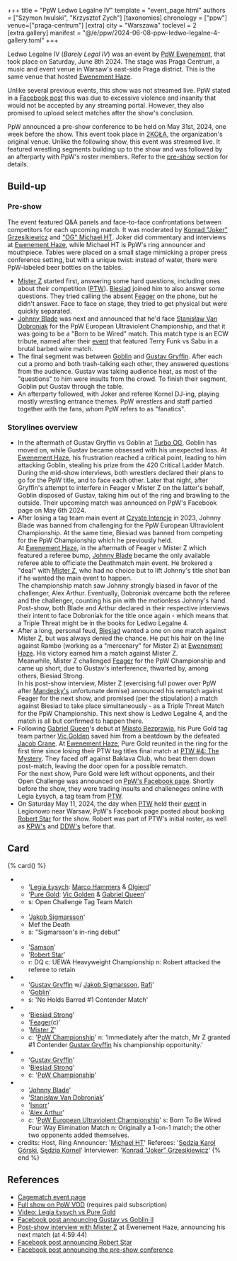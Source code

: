 +++
title = "PpW Ledwo Legalne IV"
template = "event_page.html"
authors = ["Szymon Iwulski", "Krzysztof Zych"]
[taxonomies]
chronology = ["ppw"]
venue=["praga-centrum"]
[extra]
city = "Warszawa"
toclevel = 2
[extra.gallery]
manifest = "@/e/ppw/2024-06-08-ppw-ledwo-legalne-4-gallery.toml"
+++

Ledwo Legalne IV (_Barely Legal IV_) was an event by [PpW Ewenement](@/o/ppw.md), that took place on Saturday, June 8th 2024. The stage was Praga Centrum, a music and event venue in Warsaw's east-side Praga district. This is the same venue that hosted [Ewenement Haze](@/e/ppw/2024-04-20-ppw-ewenement-haze.md).

Unlike several previous events, this show was not streamed live. PpW stated in a [Facebook post][facebook-too-violent] this was due to excessive violence and insanity that would not be accepted by any streaming portal. However, they also promised to upload select matches after the show's conclusion.

PpW announced a pre-show conference to be held on May 31st, 2024, one week before the show. This event took place in [2KOŁA](@/v/2kola.md), the organization's original venue. Unlike the following show, this event was streamed live. It featured wrestling segments building up to the show and was followed by an afterparty with PpW's roster members. Refer to the [pre-show](#pre-show) section for details.

## Build-up

### Pre-show

The event featured Q&A panels and face-to-face confrontations between competitors for each upcoming match.
It was moderated by [Konrad "Joker" Grzesikiewicz](@/w/joker.md) and ["OG" Michael HT](@/w/michael-ht.md). Joker did commentary and interviews at [Ewenement Haze](@/e/ppw/2024-04-20-ppw-ewenement-haze.md#finale), while Michael HT is PpW's ring announcer and mouthpiece.
Tables were placed on a small stage mimicking a proper press conference setting, but with a unique twist: instead of water, there were PpW-labeled beer bottles on the tables.

* [Mister Z](@/w/mister-z.md) started first, answering some hard questions, including ones about their competition ([PTW](@/o/ptw.md)). [Biesiad](@/w/biesiad.md) joined him to also answer some questions. They tried calling the absent [Feager](@/w/feager.md) on the phone, but he didn't answer. Face to face on stage, they tried to get physical but were quickly separated.
* [Johnny Blade](@/w/johnny-blade.md) was next and announced that he'd face [Stanisław Van Dobroniak](/w/stanislaw-van-dobroniak.md) for the PpW European Ultraviolent Championship, and that it was going to be a "Born to be Wired" match. This match type is an ECW tribute, named after their [event][btbw] that featured Terry Funk vs Sabu in a brutal barbed wire match.
* The final segment was between [Goblin](@/w/goblin.md) and [Gustav Gryffin](@/w/gustav-gryffin.md). After each cut a promo and both trash-talking each other, they answered questions from the audience. Gustav was taking audience heat, as most of the "questions" to him were insults from the crowd. To finish their segment, Goblin put Gustav through the table.
* An afterparty followed, with Joker and referee Kornel DJ-ing, playing mostly wrestling entrance themes. PpW wrestlers and staff partied together with the fans, whom PpW refers to as "fanatics".

### Storylines overview

* In the aftermath of Gustav Gryffin vs Goblin at [Turbo OG](@/e/ppw/2023-12-08-ppw-turbo-og.md), Goblin has moved on, while Gustav became obsessed with his unexpected loss. At [Ewenement Haze](@/e/ppw/2024-04-20-ppw-ewenement-haze.md), his frustration reached a critical point, leading to him attacking Goblin, stealing his prize from the 420 Critical Ladder Match.
During the mid-show interviews, both wrestlers declared their plans to go for the PpW title, and to face each other.
Later that night, after Gryffin's attempt to interfere in Feager v Mister Z on the latter's behalf, Goblin disposed of Gustav, taking him out of the ring and brawling to the outside. Their upcoming match was announced on PpW's Facebook page on May 6th 2024.
* After losing a tag team main event at [Czyste Intencje](@/e/ppw/2023-09-09-ppw-czyste-intencje.md) in 2023, Johnny Blade was banned from challenging for the PpW European Ultraviolent Championship.
At the same time, Biesiad was banned from competing for the PpW Championship which he previously held. \
At [Ewenement Haze](@/e/ppw/2024-04-20-ppw-ewenement-haze.md), in the aftermath of Feager v Mister Z which featured a referee bump, [Johnny Blade](@/w/johnny-blade.md) became the only available referee able to officiate the Deathmatch main event. He brokered a "deal" with [Mister Z](@/w/mister-z.md), who had no choice but to lift Johnny's title shot ban if he wanted the main event to happen. \
The championship match saw Johnny strongly biased in favor of the challenger, Alex Arthur. Eventually, Dobroniak overcame both the referee and the challenger, counting his pin with the motionless Johnny's hand. Post-show, both Blade and Arthur declared in their respective interviews their intent to face Dobroniak for the title once again - which means that a Triple Threat might be in the books for Ledwo Legalne 4.
* After a long, personal feud, [Biesiad](@/w/biesiad.md) wanted a one on one match against Mister Z, but was always denied the chance. He put his hair on the line against Rambo (working as a "mercenary" for Mister Z) at [Ewenement Haze](@/e/ppw/2024-04-20-ppw-ewenement-haze.md). His victory earned him a match against Mister Z. \
Meanwhile, Mister Z challenged [Feager](@/w/feager.md) for the PpW Championship and came up short, due to Gustav's interference, thwarted by, among others, Biesiad Strong. \
In his post-show interview, Mister Z (exercising full power over PpW after [Mandecky's](@/w/jerry-mandecky.md) unfortunate demise) announced his rematch against Feager for the next show, and promised (per the stipulation) a match against Biesiad to take place simultaneously - as a Triple Threat Match for the PpW Championship. This next show is Ledwo Legalne 4, and the match is all but confirmed to happen there.
* Following [Gabriel Queen](@/w/gabriel-queen.md)'s debut at [Miasto Bezprawia](@/e/ppw/2024-02-10-ppw-miasto-bezprawia.md), his Pure Gold tag team partner [Vic Golden](@/w/vic-golden.md) saved him from a beatdown by the defeated [Jacob Crane](@/w/jacob-crane.md). At [Ewenement Haze](@/e/ppw/2024-04-20-ppw-ewenement-haze.md), Pure Gold reunited in the ring for the first time since losing their PTW tag titles final match at [PTW #4: The Mystery](@/e/ptw/2023-06-25-ptw-4-mystery.md). They faced off against Baklava Club, who beat them down post-match, leaving the door open for a possible rematch. \
For the next show, Pure Gold were left without opponents, and their Open Challenge was announced on [PpW's Facebook page][pure-gold-challenge].
Shortly before the show, they were trading insults and challeneges online with Legia Łysych, a tag team from [PTW](@/o/ptw.md).
* On Saturday May 11, 2024, the day when [PTW](@/o/ptw.md) held their [event](@/e/ptw/2024-05-11-ptw-6.md) in Legionowo near Warsaw, PpW's Facebook page posted about booking [Robert Star](@/w/robert-star.md) for the show. Robert was part of PTW's initial roster, as well as [KPW's](@/o/kpw.md) and [DDW's](@/o/ddw.md) before that.

## Card

{% card() %}
- - '[Legia Łysych](@/tt/legia-lysych.md): [Marco Hammers](@/w/marco-hammers.md) & [Olgierd](@/w/olgierd.md)'
  - '[Pure Gold](@/tt/pure-gold.md): [Vic Golden](@/w/vic-golden.md) & [Gabriel Queen](@/w/gabriel-queen.md)'
  - s: Open Challenge Tag Team Match
- - '[Jakob Sigmarsson](@/w/jakub-linde.md)'
  - Mef the Death
  - s: "Sigmarsson's in-ring debut"
- - '[Samson](@/w/samson.md)'
  - '[Robert Star](@/w/robert-star.md)'
  - r: DQ
    c: UEWA Heavyweight Championship
    n: Robert attacked the referee to retain
- - '[Gustav Gryffin](@/w/gustav-gryffin.md) w/ [Jakob Sigmarsson](@/w/jakub-linde.md), [Rafi](@/w/rafi.md)'
  - '[Goblin](@/w/goblin.md)'
  - s: 'No Holds Barred #1 Contender Match'
- - '[Biesiad Strong](@/w/biesiad.md)'
  - '[Feager](@/w/feager.md)(c)'
  - '[Mister Z](@/w/mister-z.md)'
  - c: '[PpW Championship](@/c/ppw-championship.md)'
    n: 'Immediately after the match, Mr Z granted #1 Contender [Gustav Gryffin](@/w/gustav-gryffin.md) his championship opportunity.'
- - '[Gustav Gryffin](@/w/gustav-gryffin.md)'
  - '[Biesiad Strong](@/w/biesiad.md)'
  - c: '[PpW Championship](@/c/ppw-championship.md)'
- - '[Johnny Blade](@/w/johnny-blade.md)'
  - '[Stanisław Van Dobroniak](@/w/stanislaw-van-dobroniak.md)'
  - '[Isnorr](@/w/isnorr.md)'
  - '[Alex Arthur](@/w/alex-arthur.md)'
  - c: '[PpW European Ultraviolent Championship](@/c/ppw-european-ultraviolent-championship.md)'
    s: Born To Be Wired Four Way Elimination Match
    n: Originally a 1-on-1 match; the other two opponents added themselves.
- credits:
    Host, Ring Announcer: '[Michael HT](@/w/michael-ht.md)'
    Referees: '[Sędzia Karol Górski](@/w/madman-charlie.md), [Sędzia Kornel](@/w/sedzia-kornel.md)'
    Interviewer: '[Konrad "Joker" Grzesikiewicz](@/w/joker.md)'
{% end %}

## References

* [Cagematch event page](https://www.cagematch.net/?id=1&nr=394861)
* [Full show on PpW VOD](https://ppw-ewenementpl.vhx.tv/ppw-full-shows-dvd-version/season:3/videos/ledwo-legalne-4-24-definitive-edition) (requires paid subscription)
* [Video: Legia Łysych vs Pure Gold](https://www.youtube.com/watch?v=zySx2QXuNFQ)
* [Facebook post announcing Gustav vs Goblin II](https://www.facebook.com/OficjalnePPW/posts/pfbid02iGFhFNmgVNxhonkm9tESeyEbatpvufnCvHeezjcAa9xU3A8G7dnToAQcUDcd9vWYl)
* [Post-show interview with Mister Z](https://youtu.be/8u292TzKREA?t=17984) at Ewenement Haze, announcing his next match (at 4:59:44)
* [Facebook post announcing Robert Star](https://www.facebook.com/OficjalnePPW/posts/pfbid02GSspE1SNetocUY2kWnC9LhDdsKYSGgh17G4h2bV4Q3CaRgLkziMrC6JDPkCYWBVnl)
* [Facebook post announcing the pre-show conference](https://www.facebook.com/OficjalnePPW/posts/pfbid02yqSCxxu4yNWfDUALHYj7CgUTPyHZS2VJyGMDnazjwqjFKXXbGR4qRsWfqfmxoWDwl)

[facebook-too-violent]: https://www.facebook.com/OficjalnePPW/posts/pfbid02kWfUoekhzRLe1UVc1fAcV9G8YXD2ywedMrLFAniFUmRPJ5drnm9n2xcHrjjTEgv7l
[pure-gold-challenge]: https://www.facebook.com/OficjalnePPW/posts/pfbid0Gd3bcCACFVs3xLRFHfDsBndX2vCwyCjg7NAdj2Q15gcpBhL3k7uzkG7PztNxYMFUl
[btbw]: https://en.wikipedia.org/wiki/Born_to_Be_Wired

